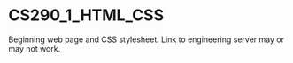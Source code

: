 # CS290_1_HTML_CSS
Beginning web page and CSS stylesheet. Link to engineering server may or may not work.
